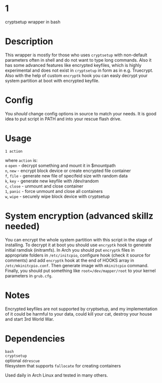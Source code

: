 # 1
cryptsetup wrapper in bash

# Description
This wrapper is mostly for those who uses `cryptsetup` with non-default parameters often in shell and do not want to type long commands. Also it has some advanced features like encrypted keyfiles, which is highly experimental and does not exist in `cryptsetup` in form as in e.g. Truecrypt. Also with the help of custom `encryptk` hook you can easly decrypt your system partition at boot with encrypted keyfile.

# Config
You *should* change config options in source to match your needs. It is good idea to put script in PATH and into your rescue flash drive.

# Usage
`1 action`

where `action` is:  
`o` `open` - decrypt something and mount it in $mountpath  
`n`, `new` - encrypt block device or create encrypted file container  
`f`, `file` - generate new file of specifeid size with random data  
`k`, `key` - generate new keyfile with /dev/random  
`c`, `close` - unmount and close container  
`1`, `panic` - force unmount and close all containers  
`w`, `wipe` - securely wipe block device with cryptsetup  

# System encryption (advanced skillz needed)
You can encrypt the whole system partition with this script in the stage of installing. To decrypt it at boot you should use `encryptk` hook to generate initial ramdisk (initramfs). In Arch you should put `encryptk` files in appropriate folders in `/etc/initcpio`, configure hook (check it source for comments) and add `encryptk` hook at the end of HOOKS array in `/etc/mkinitcpio.conf`. Then generate image with `mkinitcpio` command. Finally, you should put something like `root=/dev/mapper/root` to your kernel parameters in `grub.cfg`.

# Notes
Encrypted keyfiles are not supported by cryptsetup, and my implementation of it could be harmful to your data, could kill your cat, destroy your house and start 3rd World War.

# Dependencies
`bash`  
`cryptsetup`  
optional `ddrescue`  
filesystem that supports `fallocate` for creating containers  

Used daily in Arch Linux and tested in many others.
